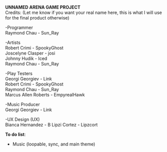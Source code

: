 **UNNAMED ARENA GAME PROJECT**  
Credits: (Let me know if you want your real name here, this is what I will use for the final product otherwise)

-Programmer  
  Raymond Chau - Sun_Ray

-Artists  
  Robert Crimi - SpookyGhost  
  Joscelyne Clasper - josi  
  Johnny Hudik - Iced  
  Raymond Chau - Sun_Ray  

-Play Testers  
  Georgi Georgiev - Link  
  Robert Crimi - SpookyGhost  
  Raymond Chau  - Sun_Ray  
  Marcus Allen Roberts - EmpyrealHawk

-Music Producer  
  Georgi Georgiev - Link  

-UX Design (UX)  
  Bianca Hernandez - B
  Lipzi Cortez - Lipzcort
  
**To do list**: 
- Music (loopable, sync, and main theme)
